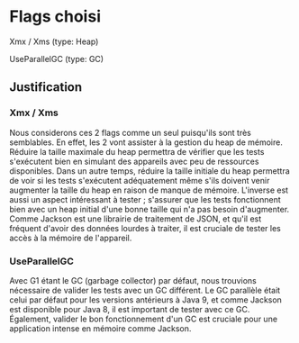 # Flags choisi
Xmx / Xms (type: Heap)

UseParallelGC (type: GC)


## Justification
### Xmx / Xms
Nous considerons ces 2 flags comme un seul puisqu'ils sont très semblables.
En effet, les 2 vont assister à la gestion du heap de mémoire.
Réduire la taille maximale du heap permettra de vérifier que les tests s'exécutent bien en simulant des appareils avec peu de ressources disponibles.
Dans un autre temps, réduire la taille initiale du heap permettra de voir si les tests s'exécutent adéquatement même s'ils doivent venir augmenter la taille du heap en raison de manque de mémoire.
L'inverse est aussi un aspect intéressant à tester ; s'assurer que les tests fonctionnent bien avec un heap initial d'une bonne taille qui n'a pas besoin d'augmenter.
Comme Jackson est une librairie de traitement de JSON, et qu'il est fréquent d'avoir des données lourdes à traiter, il est cruciale de tester les accès à la mémoire de l'appareil.

### UseParallelGC
Avec G1 étant le GC (garbage collector) par défaut, nous trouvions nécessaire de valider les tests avec un GC différent.
Le GC parallèle était celui par défaut pour les versions antérieurs à Java 9, et comme Jackson est disponible pour Java 8, il est important de tester avec ce GC.
Également, valider le bon fonctionnement d'un GC est cruciale pour une application intense en mémoire comme Jackson.